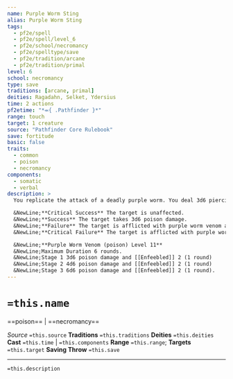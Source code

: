 ```yaml
---
name: Purple Worm Sting
alias: Purple Worm Sting
tags:
  - pf2e/spell
  - pf2e/spell/level_6
  - pf2e/school/necromancy
  - pf2e/spelltype/save
  - pf2e/tradition/arcane
  - pf2e/tradition/primal
level: 6
school: necromancy
type: save
traditions: [arcane, primal]
deities: Ragadahn, Selket, Ydersius
time: 2 actions
pf2etime: "*⬺{ .Pathfinder }*"
range: touch
target: 1 creature
source: "Pathfinder Core Rulebook"
save: fortitude
basic: false
traits:
  - common
  - poison
  - necromancy
components:
  - somatic
  - verbal
description: >
  You replicate the attack of a deadly purple worm. You deal 3d6 piercing damage to the touched creature and afflict it with purple worm venom. The target must attempt a Fortitude save.

  &NewLine;**Critical Success** The target is unaffected.
  &NewLine;**Success** The target takes 3d6 poison damage.
  &NewLine;**Failure** The target is afflicted with purple worm venom at stage 1.
  &NewLine;**Critical Failure** The target is afflicted with purple worm venom at stage 2.

  &NewLine;**Purple Worm Venom (poison) Level 11**
  &NewLine;Maximum Duration 6 rounds.
  &NewLine;Stage 1 3d6 poison damage and [[Enfeebled]] 2 (1 round)
  &NewLine;Stage 2 4d6 poison damage and [[Enfeebled]] 2 (1 round)
  &NewLine;Stage 3 6d6 poison damage and [[Enfeebled]] 2 (1 round).
---
```

# `=this.name`
==poison== | ==necromancy==

*Source* `=this.source`
**Traditions** `=this.traditions`
**Deities** `=this.deities`
**Cast** `=this.time` | `=this.components`
**Range** `=this.range`; **Targets** `=this.target`
**Saving Throw** `=this.save`

***
`=this.description`